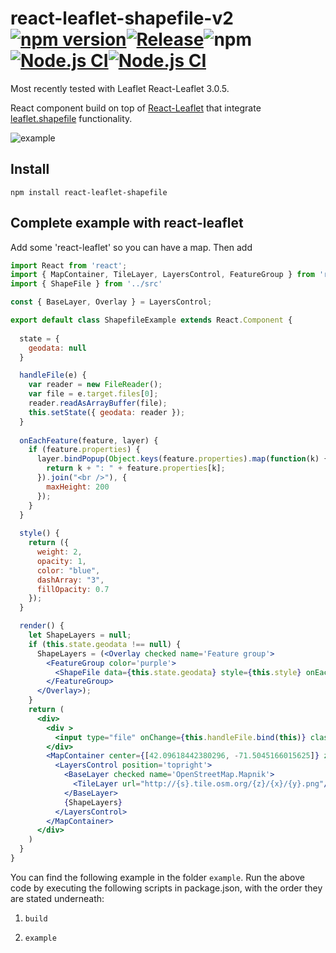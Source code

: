 # react-leaflet-shapefile-v2 [![npm version](https://img.shields.io/badge/npm-2.0.0-blue.svg)](https://www.npmjs.com/package/react-leaflet-shapefile-v2)[![Release](https://github.com/TA-Geoforce/react-leaflet-shapefile-v2/actions/workflows/node.js.yml/badge.svg)](https://github.com/TA-Geoforce/react-leaflet-shapefile-v2/actions/workflows/node.js.yml)![npm](https://img.shields.io/npm/dw/react-leaflet-google-v2)[![Node.js CI](https://github.com/TA-Geoforce/react-leaflet-shapefile-v2/actions/workflows/npm-publish.yml/badge.svg?branch=master)](https://github.com/TA-Geoforce/react-leaflet-shapefile-v2/actions/workflows/npm-publish.yml)[![Node.js CI](https://github.com/TA-Geoforce/react-leaflet-shapefile-v2/actions/workflows/node.js.yml/badge.svg?branch=master)](https://github.com/TA-Geoforce/react-leaflet-shapefile-v2/actions/workflows/node.js.yml)

Most recently tested with Leaflet React-Leaflet 3.0.5.

React component build on top of [React-Leaflet](https://github.com/PaulLeCam/react-leaflet) that integrate [leaflet.shapefile](https://github.com/calvinmetcalf/leaflet.shapefile) functionality.

![example](images/example.gif)

## Install

```
npm install react-leaflet-shapefile
```

## Complete example with react-leaflet

Add some 'react-leaflet' so you can have a map.
Then add

```jsx
import React from 'react';
import { MapContainer, TileLayer, LayersControl, FeatureGroup } from 'react-leaflet'
import { ShapeFile } from '../src'

const { BaseLayer, Overlay } = LayersControl;

export default class ShapefileExample extends React.Component {
  
  state = {
    geodata: null
  }

  handleFile(e) {
    var reader = new FileReader();
    var file = e.target.files[0];
    reader.readAsArrayBuffer(file);  
    this.setState({ geodata: reader });   
  }
  
  onEachFeature(feature, layer) {
    if (feature.properties) {
      layer.bindPopup(Object.keys(feature.properties).map(function(k) {
        return k + ": " + feature.properties[k];
      }).join("<br />"), {
        maxHeight: 200
      });
    }
  }
  
  style() {
    return ({
      weight: 2,
      opacity: 1,
      color: "blue",
      dashArray: "3",
      fillOpacity: 0.7
    });
  }

  render() {
    let ShapeLayers = null;
    if (this.state.geodata !== null) {
      ShapeLayers = (<Overlay checked name='Feature group'>
        <FeatureGroup color='purple'>
          <ShapeFile data={this.state.geodata} style={this.style} onEachFeature={this.onEachFeature}/>
        </FeatureGroup>
      </Overlay>);
    }
    return (
      <div>
        <div >
          <input type="file" onChange={this.handleFile.bind(this)} className="inputfile"/>
        </div>
        <MapContainer center={[42.09618442380296, -71.5045166015625]} zoom={2} zoomControl={true}>
          <LayersControl position='topright'>
            <BaseLayer checked name='OpenStreetMap.Mapnik'>
              <TileLayer url="http://{s}.tile.osm.org/{z}/{x}/{y}.png"/>
            </BaseLayer>
            {ShapeLayers}
          </LayersControl>
        </MapContainer>
      </div>
    )
  }
}
```
You can find the following example in the folder ```example```. Run the above code by executing the following scripts in package.json, with the order they are stated underneath:

1) ```build```

1) ```example```